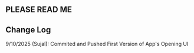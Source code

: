 PLEASE READ ME
----------
Change Log
----------

9/10/2025 (Sujal): Commited and Pushed First Version of App's Opening UI  
